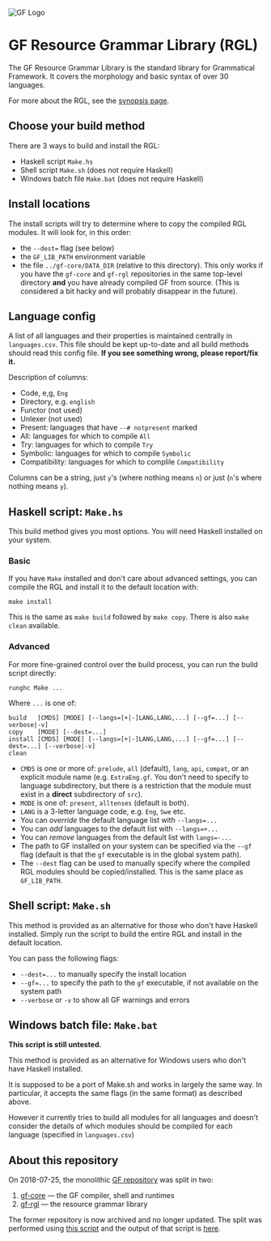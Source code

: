 ![GF Logo](http://www.grammaticalframework.org/doc/Logos/gf1.svg)

# GF Resource Grammar Library (RGL)

The GF Resource Grammar Library is the standard library for Grammatical Framework. It covers the morphology and basic syntax of over 30 languages.

For more about the RGL, see the [synopsis page](http://www.grammaticalframework.org/lib/doc/synopsis.html).

## Choose your build method

There are 3 ways to build and install the RGL:

- Haskell script `Make.hs`
- Shell script `Make.sh` (does not require Haskell)
- Windows batch file `Make.bat` (does not require Haskell)

## Install locations

The install scripts will try to determine where to copy the compiled RGL modules.
It will look for, in this order:
- the `--dest=` flag (see below)
- the `GF_LIB_PATH` environment variable
- the file `../gf-core/DATA_DIR` (relative to this directory). This only works if you have the `gf-core` and `gf-rgl` repositories in the same top-level directory **and** you have already compiled GF from source.
(This is considered a bit hacky and will probably disappear in the future).

## Language config

A list of all languages and their properties is maintained centrally in `languages.csv`.
This file should be kept up-to-date and all build methods should read this config file.
**If you see something wrong, please report/fix it.**

Description of columns:
- Code, e,g, `Eng`
- Directory, e.g. `english`
- Functor (not used)
- Unlexer (not used)
- Present: languages that have `--# notpresent` marked
- All: languages for which to compile `All`
- Try: languages for which to compile `Try`
- Symbolic: languages for which to compile `Symbolic`
- Compatibility: languages for which to complile `Compatibility`

Columns can be a string, just `y`'s (where nothing means `n`) or just (`n`'s where nothing means `y`).

## Haskell script: `Make.hs`

This build method gives you most options.
You will need Haskell installed on your system.

### Basic

If you have `Make` installed and don't care about advanced settings,
you can compile the RGL and install it to the default location with:

```
make install
```

This is the same as `make build` followed by `make copy`.
There is also `make clean` available.

### Advanced

For more fine-grained control over the build process, you can run the build script directly:

```
runghc Make ...
```

Where `...` is one of:
```
build   [CMDS] [MODE] [--langs=[+|-]LANG,LANG,...] [--gf=...] [--verbose|-v]
copy    [MODE] [--dest=...]
install [CMDS] [MODE] [--langs=[+|-]LANG,LANG,...] [--gf=...] [--dest=...] [--verbose|-v]
clean
```

- `CMDS` is one or more of:
`prelude`,
`all` (default),
`lang`,
`api`,
`compat`,
or an explicit module name (e.g. `ExtraEng.gf`. You don't need to specify to language subdirectory, but there is a restriction that the module must exist in a **direct** subdirectory of `src`).
- `MODE` is one of:
`present`,
`alltenses`
(default is both).
- `LANG` is a 3-letter language code, e.g. `Eng`, `Swe` etc.
- You can _override_ the default language list with `--langs=...`
- You can _add_ languages to the default list with `--langs=+...`
- You can _remove_ languages from the default list with `langs=-...`
- The path to GF installed on your system can be specified via the `--gf` flag (default is that the `gf` executable is in the global system path).
- The `--dest` flag can be used to manually specify where the compiled RGL modules should be copied/installed. This is the same place as `GF_LIB_PATH`.

## Shell script: `Make.sh`

This method is provided as an alternative for those who don't have Haskell installed.
Simply run the script to build the entire RGL and install in the default location.

You can pass the following flags:
- `--dest=...` to manually specify the install location
- `--gf=...` to specify the path to the `gf` executable, if not available on the system path
- `--verbose` or `-v` to show all GF warnings and errors

## Windows batch file: `Make.bat`

**This script is still untested.**

This method is provided as an alternative for Windows users who don't have Haskell installed.

It is supposed to be a port of Make.sh and works in largely the same way.
In particular, it accepts the same flags (in the same format) as described above.

However it currently tries to build all modules for all languages and doesn't consider the details of which modules should be compiled for each language (specified in `languages.csv`)

## About this repository

On 2018-07-25, the monolithic [GF repository](https://github.com/GrammaticalFramework/GF)
was split in two:

1. [gf-core](https://github.com/GrammaticalFramework/gf-core) — the GF compiler, shell and runtimes
2. [gf-rgl](https://github.com/GrammaticalFramework/gf-rgl) — the resource grammar library

The former repository is now archived and no longer updated.
The split was performed using [this script](https://github.com/GrammaticalFramework/GF/blob/30ae1b5a5f73513ac5825ca6712186ef8afe9fd4/split/run.sh)
and the output of that script is [here](https://gist.github.com/johnjcamilleri/a6c43ff61f15a9657b457ac94ab7db61).
